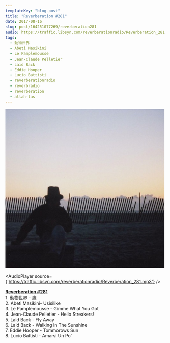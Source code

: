 ```yaml
---
templateKey: "blog-post"
title: "Reverberation #281"
date: 2017-08-16
slug: post/164251077269/reverberation281
audio: https://traffic.libsyn.com/reverberationradio/Reverberation_281.mp3
tags:
  - 動物世界
  - Abeti Masikini
  - Le Pamplemousse
  - Jean-Claude Pelletier
  - Laid Back
  - Eddie Hooper
  - Lucio Battisti
  - reverberationradio
  - reverbradio
  - reverberation
  - allah-las
---
```


![Reverberation #281](../images/25373f74ccae6d4bb836709633b7915eaafba8bb56e5ac5c7a61fa1696437d56.jpg)

<AudioPlayer source={'https://traffic.libsyn.com/reverberationradio/Reverberation_281.mp3'} />

<p><b><a href="https://traffic.libsyn.com/reverberationradio/Reverberation_281.mp3">Reverberation #281</a><br /></b>1. &#21205;&#29289;&#19990;&#30028; - &#40441;<br />2. Abeti Masikini- Usisilike<br />3. Le Pamplemousse - Gimme What You Got<br />4. Jean-Claude Pelletier - Hello Streakers!<br />5. Laid Back - Fly Away<br />6. Laid Back - Walking In The Sunshine<br />7. Eddie Hooper - Tommorows Sun<br />8. Lucio Battisti - Amarsi Un Po'</p>
